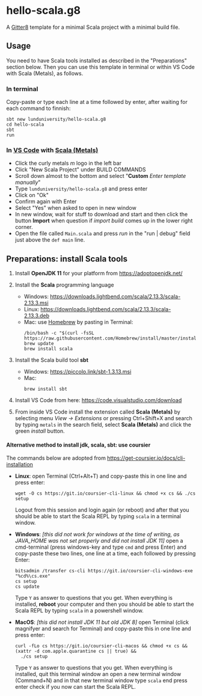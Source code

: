 # hello-scala.g8
A [Gitter8](http://www.foundweekends.org/giter8/index.html) template for a minimal Scala project with a minimal build file.

## Usage

You need to have Scala tools installed as described in the "Preparations" section below. Then you can use this template in terminal or within VS Code with Scala (Metals), as follows.

### In terminal
Copy-paste or type each line at a time followed by enter, after waiting for each command to finnish:
```
sbt new lunduniversity/hello-scala.g8
cd hello-scala
sbt
run
```

### In [VS Code](https://code.visualstudio.com/download) with [Scala (Metals)](https://scalameta.org/metals/docs/editors/vscode.html#installation)

* Click the curly metals *m* logo in the left bar
* Click "New Scala Project" under BUILD COMMANDS
* Scroll down almost to the bottom and select "**Custom** *Enter template manually*"
* Type `lunduniversity/hello-scala.g8` and press enter 
* Click on "Ok"
* Confirm again with Enter
* Select "Yes" when asked to open in new window
* In new window, wait for stuff to download and start and then click the button **Import** when question if *import build* comes up in the lower right corner.
* Open the file called `Main.scala` and press *run* in the "run | debug" field just above the `def main` line. 


## Preparations: install Scala tools

1. Install **OpenJDK 11** for your platform from https://adoptopenjdk.net/

2. Install the **Scala** programming language
     - Windows: https://downloads.lightbend.com/scala/2.13.3/scala-2.13.3.msi
     - Linux: https://downloads.lightbend.com/scala/2.13.3/scala-2.13.3.deb
     - Mac: use [Homebrew](https://brew.sh/) by pasting in Terminal:
       ```
       /bin/bash -c "$(curl -fsSL https://raw.githubusercontent.com/Homebrew/install/master/install.sh)"
       brew update
       brew install scala
       ```
3. Install the Scala build tool **sbt**  
      - Windows: https://piccolo.link/sbt-1.3.13.msi
      - Mac: 
        ```
        brew install sbt
        ``` 
4. Install VS Code from here: https://code.visualstudio.com/download

5. From inside VS Code install the extension called **Scala (Metals)** by selecting menu *View -> Extensions* or pressing Ctrl+Shift+X and search by typing `metals` in the search field, select **Scala (Metals)** and click the green *install* button.

#### Alternative method to install jdk, scala, sbt: use coursier
The commands below are adopted from https://get-coursier.io/docs/cli-installation

  * **Linux**: open Terminal (Ctrl+Alt+T) and copy-paste this in one line and press enter:
    ```
    wget -O cs https://git.io/coursier-cli-linux && chmod +x cs && ./cs setup
    ```
    Logout from this session and login again (or reboot) and after that you should be able to start the Scala REPL by typing `scala` in a terminal window.

  * **Windows**: *[this did not work for windows at the time of writing, as JAVA_HOME was not set properly and did not install JDK 11]* open a cmd-terminal (press windows-key and type `cmd` and press Enter) and copy-paste these two lines, one line at a time, each followed by pressing Enter:
    ```
    bitsadmin /transfer cs-cli https://git.io/coursier-cli-windows-exe "%cd%\cs.exe"
    cs setup
    cs update
    ``` 
    Type `Y` as answer to questions that you get. When everything is installed, **reboot** your computer and then you should be able to start the Scala REPL by typing `scala` in a powershell window.

  * **MacOS**: *[this did not install JDK 11 but old JDK 8]* open Terminal (click magnifyer and search for Terminal) and copy-paste this in one line and press enter:
    ```
    curl -fLo cs https://git.io/coursier-cli-macos && chmod +x cs && (xattr -d com.apple.quarantine cs || true) &&
      ./cs setup
    ```
    Type `Y` as answer to questions that you get.
    When everything is installed, quit this terminal window an open a new terminal window (Command+N) and in that new terminal window type `scala` end press enter check if you now can start the Scala REPL. 

